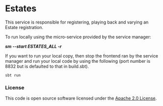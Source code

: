 # Estates

This service is responsible for registering, playing back and varying an Estate registration.

To run locally using the micro-service provided by the service manager:

***sm --start ESTATES_ALL -r***

If you want to run your local copy, then stop the frontend ran by the service manager and run your local code by using the following (port number is 8832 but is defaulted to that in build.sbt).

`sbt run`

### License

This code is open source software licensed under the [Apache 2.0 License]("http://www.apache.org/licenses/LICENSE-2.0.html").
